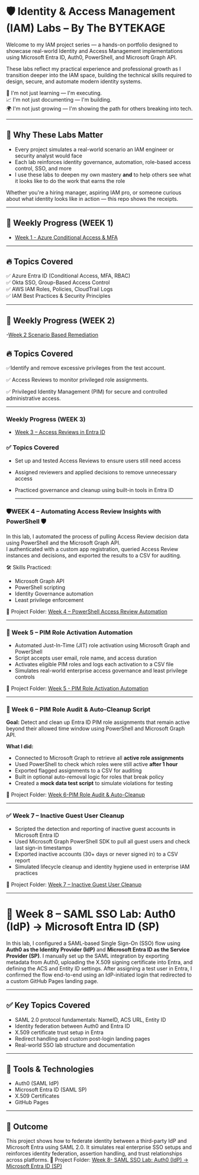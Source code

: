 # 🛡️ Identity & Access Management (IAM) Labs – By The BYTEKAGE

Welcome to my IAM project series — a hands-on portfolio designed to showcase real-world Identity and Access Management implementations using Microsoft Entra ID, Auth0, PowerShell, and Microsoft Graph API.

These labs reflect my practical experience and professional growth as I transition deeper into the IAM space, building the technical skills required to design, secure, and automate modern identity systems.

🧠 I'm not just learning — I'm executing.  
📈 I'm not just documenting — I'm building.  
🌍 I'm not just growing — I'm showing the path for others breaking into tech.

---

## 🎯 Why These Labs Matter

- Every project simulates a real-world scenario an IAM engineer or security analyst would face
- Each lab reinforces identity governance, automation, role-based access control, SSO, and more
- I use these labs to deepen my own mastery **and** to help others see what it looks like to do the work that earns the role

Whether you're a hiring manager, aspiring IAM pro, or someone curious about what identity looks like in action — this repo shows the receipts.

------

## 📂 Weekly Progress  (WEEK 1)
- [Week 1 - Azure Conditional Access & MFA](week-1-iam)  

---

## 🔥 Topics Covered  
✅ Azure Entra ID (Conditional Access, MFA, RBAC)  
✅ Okta SSO, Group-Based Access Control  
✅ AWS IAM Roles, Policies, CloudTrail Logs  
✅ IAM Best Practices & Security Principles  

---

## 📂 Weekly Progress (WEEK 2)
-[Week 2 Scenario Based Remediation](https://github.com/Ingrambtp3/IAM--PROJECTS/tree/main/Week%202#readme)

## 🔥 Topics Covered  
✅Identify and remove excessive privileges from the test account.

✅ Access Reviews to monitor privileged role assignments.

✅ Privileged Identity Management (PIM) for secure and controlled administrative access.

---

### Weekly Progress (WEEK 3)
- [Week 3 – Access Reviews in Entra ID](https://github.com/Ingrambtp3/IAM--PROJECTS/tree/main/Week%203%20Access%20Reviews)
### ✅ Topics Covered
- Set up and tested Access Reviews to ensure users still need access
- Assigned reviewers and applied decisions to remove unnecessary access
- Practiced governance and cleanup using built-in tools in Entra ID

  ---
  
### 🛡️WEEK 4 – Automating Access Review Insights with PowerShell 🛡️

In this lab, I automated the process of pulling Access Review decision data using PowerShell and the Microsoft Graph API.  
I authenticated with a custom app registration, queried Access Review instances and decisions, and exported the results to a CSV for auditing.

🛠️ Skills Practiced:
- Microsoft Graph API
- PowerShell scripting
- Identity Governance automation
- Least privilege enforcement

📁 Project Folder: [Week 4 – PowerShell Access Review Automation](https://github.com/Ingrambtp3/IAM--PROJECTS/tree/main/WEEK%204%20Automation)

---

### 🔐 Week 5 – PIM Role Activation Automation
- Automated Just-In-Time (JIT) role activation using Microsoft Graph and PowerShell  
- Script accepts user email, role name, and access duration  
- Activates eligible PIM roles and logs each activation to a CSV file  
- Simulates real-world enterprise access governance and least privilege controls

📁 Project Folder: [Week 5 - PIM Role Activation Automation](https://github.com/Ingrambtp3/IAM--PROJECTS/tree/main/Week%205)

---

### 🔎 Week 6 – PIM Role Audit & Auto-Cleanup Script
**Goal:** Detect and clean up Entra ID PIM role assignments that remain active beyond their allowed time window using PowerShell and Microsoft Graph API.

**What I did:**
- Connected to Microsoft Graph to retrieve all **active role assignments**
- Used PowerShell to check which roles were still active **after 1 hour**
- Exported flagged assignments to a CSV for auditing
- Built in optional auto-removal logic for roles that break policy
- Created a **mock data test script** to simulate violations for testing

📁 Project Folder: [Week 6-PIM Role Audit & Auto-Cleanup](https://github.com/Ingrambtp3/IAM--PROJECTS/tree/main/Week%206#readme)

---

### ✅ Week 7 – Inactive Guest User Cleanup

- Scripted the detection and reporting of inactive guest accounts in Microsoft Entra ID  
- Used Microsoft Graph PowerShell SDK to pull all guest users and check last sign-in timestamps  
- Exported inactive accounts (30+ days or never signed in) to a CSV report  
- Simulated lifecycle cleanup and identity hygiene used in enterprise IAM practices

🔗 Project Folder: [Week 7 – Inactive Guest User Cleanup](https://github.com/Ingrambtp3/IAM--PROJECTS/tree/main/week%207)

---

# 🔐 Week 8 – SAML SSO Lab: Auth0 (IdP) → Microsoft Entra ID (SP)

In this lab, I configured a SAML-based Single Sign-On (SSO) flow using **Auth0 as the Identity Provider (IdP)** and **Microsoft Entra ID as the Service Provider (SP)**. I manually set up the SAML integration by exporting metadata from Auth0, uploading the X.509 signing certificate into Entra, and defining the ACS and Entity ID settings. After assigning a test user in Entra, I confirmed the flow end-to-end using an IdP-initiated login that redirected to a custom GitHub Pages landing page.

---

## ✅ Key Topics Covered

- SAML 2.0 protocol fundamentals: NameID, ACS URL, Entity ID
- Identity federation between Auth0 and Entra ID
- X.509 certificate trust setup in Entra
- Redirect handling and custom post-login landing pages
- Real-world SSO lab structure and documentation

---

## 🧰 Tools & Technologies

- Auth0 (SAML IdP)
- Microsoft Entra ID (SAML SP)
- X.509 Certificates
- GitHub Pages

---

## 🔐 Outcome

This project shows how to federate identity between a third-party IdP and Microsoft Entra using SAML 2.0. It simulates real enterprise SSO setups and reinforces identity federation, assertion handling, and trust relationships across platforms.
🔗 Project Folder: [Week 8- SAML SSO Lab: Auth0 (IdP) → Microsoft Entra ID (SP)](https://github.com/Ingrambtp3/IAM--PROJECTS/tree/main/week%208)
